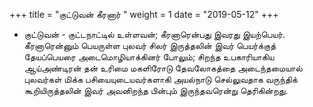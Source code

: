 ﻿+++
title = "குட்டுவன் கீரனார்  "
weight = 1
date = "2019-05-12"
+++


- குட்டுவன் - குட்டநாட்டில் உள்ளவன்; கீரனாரென்பது இவரது இயற்பெயர். கீரனாரென்னும் பெயருள்ள புலவர் சிலர் இருத்தலின் இவர் பெயர்க்குத் தேயப்பெயரை அடைமொழியாக்கினர் போலும்; சிறந்த உபகாரியாகிய ஆய்அண்டிரன் தன் உரிமை மகளிரோடு தேவலோகத்தை அடைந்தமையால் புலவர்கள் மிக்க பசியையுடையவர்களாகி அயல்நாடு செல்லுவதாக வருந்திக் கூறியிருத்தலின் இவர் அவனிறந்த பின்பும் இருந்தவரென்று தெரிகின்றது. 
  
